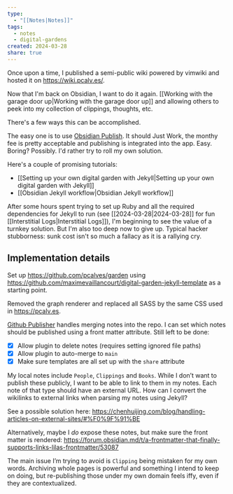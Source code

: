 ```yaml
---
type:
  - "[[Notes|Notes]]"
tags:
  - notes
  - digital-gardens
created: 2024-03-28
share: true
---
```


Once upon a time, I published a semi-public wiki powered by vimwiki and hosted it on https://wiki.pcalv.es/.

Now that I'm back on Obsidian, I want to do it again. [[Working with the garage door up|Working with the garage door up]] and allowing others to peek into my collection of clippings, thoughts, etc. 

There's a few ways this can be accomplished. 

The easy one is to use [Obsidian Publish](https://obsidian.md/publish). It should Just Work, the monthy fee is pretty acceptable and publishing is integrated into the app. Easy. Boring? Possibly. I'd rather try to roll my own solution.

Here's a couple of promising tutorials:
- [[Setting up your own digital garden with Jekyll|Setting up your own digital garden with Jekyll]]
- [[Obsidian Jekyll workflow|Obsidian Jekyll workflow]]

After some hours spent trying to set up Ruby and all the required dependencies for Jekyll to run (see [[2024-03-28|2024-03-28]] for fun [[Interstitial Logs|Interstitial Logs]]), I'm beginning to see the value of a turnkey solution. But I'm also too deep now to give up. Typical hacker stubborness: sunk cost isn't so much a fallacy as it is a rallying cry.

## Implementation details

Set up https://github.com/pcalves/garden using https://github.com/maximevaillancourt/digital-garden-jekyll-template as a starting point.

Removed the graph renderer and replaced all SASS by the same CSS used in https://pcalv.es.

[Github Publisher](https://github.com/ObsidianPublisher/obsidian-github-publisher) handles merging notes into the repo. I can set which notes should be published using a front matter attribute. Still left to be done:
- [x] Allow plugin to delete notes (requires setting ignored file paths)
- [x] Allow plugin to auto-merge to `main`
- [x] Make sure templates are all set up with the `share` attribute

My local notes include `People`, `Clippings` and `Books`. While I don’t want to publish these publicly, I want to be able to link to them in my notes. Each note of that type should have an external URL. How can I convert the wikilinks to external links when parsing my notes using Jekyll?

See a possible solution here: https://chenhuijing.com/blog/handling-articles-on-external-sites/#%F0%9F%91%BE

Alternatively, maybe I _do_ expose these notes, but make sure the front matter is rendered: https://forum.obsidian.md/t/a-frontmatter-that-finally-supports-links-lilas-frontmatter/53087

The main issue I’m trying to avoid is `Clipping` being mistaken for my own words. Archiving whole pages is powerful and something I intend to keep on doing, but re-publishing those under my own domain feels iffy, even if they are contextualized.